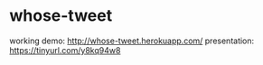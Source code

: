 # whose-tweet

working demo: http://whose-tweet.herokuapp.com/
presentation: https://tinyurl.com/y8kq94w8
